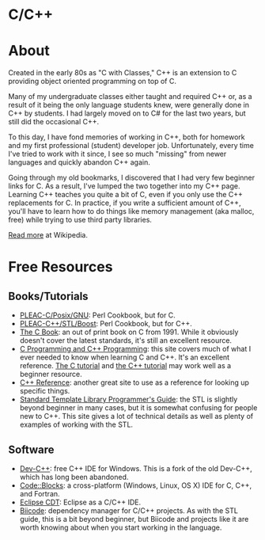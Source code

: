 # C/C++

# About

Created in the early 80s as "C with Classes," C++ is an extension to C providing object oriented programming on top of C.

Many of my undergraduate classes either taught and required C++ or, as a result of it being the only language students knew, were generally done in C++ by students. I had largely moved on to C# for the last two years, but still did the occasional C++.

To this day, I have fond memories of working in C++, both for homework and my first professional (student) developer job. Unfortunately, every time I've tried to work with it since, I see so much "missing" from newer languages and quickly abandon C++ again.

Going through my old bookmarks, I discovered that I had very few beginner links for C. As a result, I've lumped the two together into my C++ page. Learning C++ teaches you quite a bit of C, even if you only use the C++ replacements for C. In practice, if you write a sufficient amount of C++, you'll have to learn how to do things like memory management (aka malloc, free) while trying to use third party libraries.

[Read more](https://en.wikipedia.org/wiki/C%2B%2B) at Wikipedia.

# Free Resources

## Books/Tutorials

+ [PLEAC-C/Posix/GNU](http://pleac.sourceforge.net/pleac_cposix/index.html): Perl Cookbook, but for C.
+ [PLEAC-C++/STL/Boost](http://pleac.sourceforge.net/pleac_c++/index.html): Perl Cookbook, but for C++.
+ [The C Book](http://publications.gbdirect.co.uk/c_book/): an out of print book on C from 1991. While it obviously doesn't cover the latest standards, it's still an excellent resource.
+ [C Programming and C++ Programming](http://www.cprogramming.com): this site covers much of what I ever needed to know when learning C and C++. It's an excellent reference. [The C tutorial](http://www.cprogramming.com/tutorial/c-tutorial.html) and [the C++ tutorial](http://www.cprogramming.com/tutorial/c++-tutorial.html) may work well as a beginner resource.
+ [C++ Reference](http://en.cppreference.com/w/): another great site to use as a reference for looking up specific things.
+ [Standard Template Library Programmer's Guide](http://www.sgi.com/tech/stl/): the STL is slightly beyond beginner in many cases, but it is somewhat confusing for people new to C++. This site gives a lot of technical details as well as plenty of examples of working with the STL.

## Software

+ [Dev-C++](http://orwelldevcpp.blogspot.com): free C++ IDE for Windows. This is a fork of the old Dev-C++, which has long been abandoned.
+ [Code::Blocks](http://www.codeblocks.org): a cross-platform (Windows, Linux, OS X) IDE for C, C++, and Fortran.
+ [Eclipse CDT](http://projects.eclipse.org/projects/tools.cdt): Eclipse as a C/C++ IDE.
+ [Biicode](https://www.biicode.com): dependency manager for C/C++ projects. As with the STL guide, this is a bit beyond beginner, but Biicode and projects like it are worth knowing about when you start working in the language.
